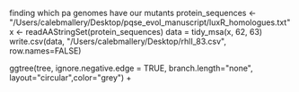 finding which pa genomes have our mutants
protein_sequences <- "/Users/calebmallery/Desktop/pqse_evol_manuscript/luxR_homologues.txt"
x <- readAAStringSet(protein_sequences)
data = tidy_msa(x, 62, 63)
write.csv(data, "/Users/calebmallery/Desktop/rhlI_83.csv", row.names=FALSE)

ggtree(tree, ignore.negative.edge = TRUE, branch.length="none", layout="circular",color="grey") +

